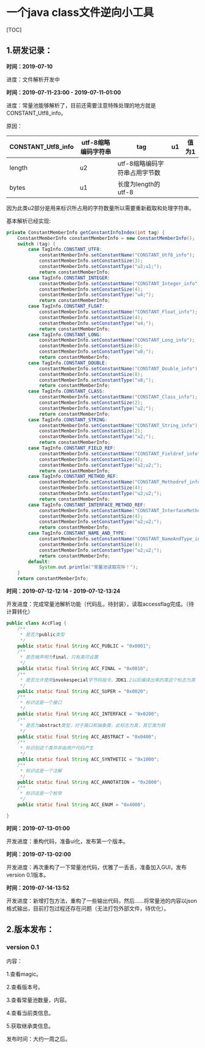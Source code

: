 # 一个java class文件逆向小工具
[TOC]



## 1.研发记录：

**时间：2019-07-10**

进度：文件解析开发中  

**时间：2019-07-11-23:00 -  2019-07-11-01:00**

进度：常量池能够解析了，目前还需要注意特殊处理的地方就是CONSTANT_Utf8_info。

原因：

| CONSTANT_Utf8_info | utf-8缩略编码字符串 | tag                           | u1   | 值为1 |
| ------------------ | ------------------- | ----------------------------- | ---- | ----- |
| length             | u2                  | utf-8缩略编码字符串占用字节数 |      |       |
| bytes              | u1                  | 长度为length的utf-8           |      |       |

因为此类u2部分是用来标识所占用的字符数量所以需要重新截取和处理字符串。

基本解析已经实现:

```java
private ConstantMemberInfo getConstantInfoIndex(int tag) {
    ConstantMemberInfo constantMemberInfo = new ConstantMemberInfo();
    switch (tag) {
        case TagInfo.CONSTANT_UTF8:
            constantMemberInfo.setConstantName("CONSTANT_Utf8_info");
            constantMemberInfo.setConstantSize(3);
            constantMemberInfo.setConstantType("u2;u1;");
            return constantMemberInfo;
        case TagInfo.CONSTANT_INTEGER:
            constantMemberInfo.setConstantName("CONSTANT_Integer_info");
            constantMemberInfo.setConstantSize(4);
            constantMemberInfo.setConstantType("u4;");
            return constantMemberInfo;
        case TagInfo.CONSTANT_FLOAT:
            constantMemberInfo.setConstantName("CONSTANT_Float_info");
            constantMemberInfo.setConstantSize(4);
            constantMemberInfo.setConstantType("u4;");
            return constantMemberInfo;
        case TagInfo.CONSTANT_LONG:
            constantMemberInfo.setConstantName("CONSTANT_Long_info");
            constantMemberInfo.setConstantSize(8);
            constantMemberInfo.setConstantType("u8;");
            return constantMemberInfo;
        case TagInfo.CONSTANT_DOUBLE:
            constantMemberInfo.setConstantName("CONSTANT_Double_info");
            constantMemberInfo.setConstantSize(8);
            constantMemberInfo.setConstantType("u8;");
            return constantMemberInfo;
        case TagInfo.CONSTANT_CLASS:
            constantMemberInfo.setConstantName("CONSTANT_Class_info");
            constantMemberInfo.setConstantSize(2);
            constantMemberInfo.setConstantType("u2;");
            return constantMemberInfo;
        case TagInfo.CONSTANT_STRING:
            constantMemberInfo.setConstantName("CONSTANT_String_info");
            constantMemberInfo.setConstantSize(2);
            constantMemberInfo.setConstantType("u2;");
            return constantMemberInfo;
        case TagInfo.CONSTANT_FIELD_REF:
            constantMemberInfo.setConstantName("CONSTANT_Fieldref_info");
            constantMemberInfo.setConstantSize(4);
            constantMemberInfo.setConstantType("u2;u2;");
            return constantMemberInfo;
        case TagInfo.CONSTANT_METHOD_REF:
            constantMemberInfo.setConstantName("CONSTANT_Methodref_info");
            constantMemberInfo.setConstantSize(4);
            constantMemberInfo.setConstantType("u2;u2;");
            return constantMemberInfo;
        case TagInfo.CONSTANT_INTERFACE_METHOD_REF:
            constantMemberInfo.setConstantName("CONSTANT_InterfaceMethodref_info");
            constantMemberInfo.setConstantSize(4);
            constantMemberInfo.setConstantType("u2;u2;");
            return constantMemberInfo;
        case TagInfo.CONSTANT_NAME_AND_TYPE:
            constantMemberInfo.setConstantName("CONSTANT_NameAndType_info");
            constantMemberInfo.setConstantSize(4);
            constantMemberInfo.setConstantType("u2;u2;");
            return constantMemberInfo;
        default:
            System.out.println("常量池读取完毕！");
    }
    return constantMemberInfo;
```

**时间：2019-07-12-12:14 -  2019-07-12-13:24**

开发进度：完成常量池解析功能（代码乱，待封装），读取accessflag完成。（待计算转化）

```java
public class AccFlag {
    /**
     * 是否为public类型
     */
    public static final String ACC_PUBLIC = "0x0001";
    /**
     * 是否被声明为final，只有类可设置
     */
    public static final String ACC_FINAL = "0x0010";
    /**
     * 是否允许使用invokespecial字节码指令，JDK1.2以后编译出来的类这个标志为真
     */
    public static final String ACC_SUPER = "0x0020";
    /**
     * 标识这是一个接口
     */
    public static final String ACC_INTERFACE = "0x0200";
    /**
     * 是否为abstract类型，对于接口和抽象类，此标志为真，其它类为假
     */
    public static final String ACC_ABSTRACT = "0x0400";
    /**
     * 标识别这个类并非由用户代码产生
     */
    public static final String ACC_SYNTHETIC = "0x1000";
    /**
     * 标识这是一个注解
     */
    public static final String ACC_ANNOTATION = "0x2000";
    /**
     * 标识这是一个枚举
     */
    public static final String ACC_ENUM = "0x4000";

}
```

**时间：2019-07-13-01:00**

开发进度：重构代码，准备ui化，发布第一个版本。

**时间：2019-07-13-02:00**

开发进度：再次重构了一下常量池代码，优雅了一丢丢，准备加入GUI，发布version 0.1版本。

**时间：2019-07-14-13:52**

开发进度：新增打包方法，重构了一些输出代码，然后……将常量池的内容以json格式输出，目前打包过程还存在问题（无法打包外部文件，待优化）。

## 2.版本发布：

### version 0.1 

内容：

1.查看magic。

2.查看版本号。

3.查看常量池数量，内容。

4.查看当前类信息。

5.获取继承类信息。

发布时间：大约一周之后。